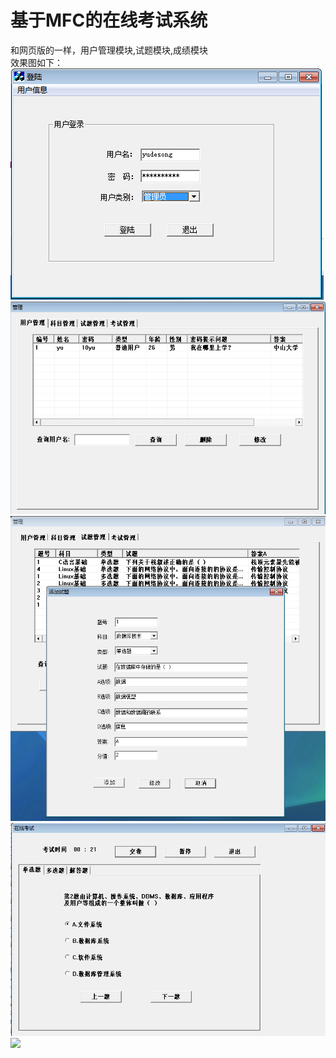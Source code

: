 # 基于MFC的在线考试系统
和网页版的一样，用户管理模块,试题模块,成绩模块</br>
效果图如下：</br>
<img src="mfc1-1.png"></br>
<img src="mfc1-2.png"></br>
<img src="mfc1-3.png"></br>
<img src="mfc1-4.png"></br>
<img src="mfc1-5.png"></br>
